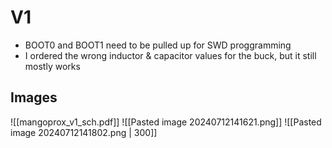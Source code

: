 # V1
- BOOT0 and BOOT1 need to be pulled up for SWD proggramming
- I ordered the wrong inductor & capacitor values for the buck, but it still mostly works
## Images
![[mangoprox_v1_sch.pdf]]
![[Pasted image 20240712141621.png]]
![[Pasted image 20240712141802.png | 300]]
